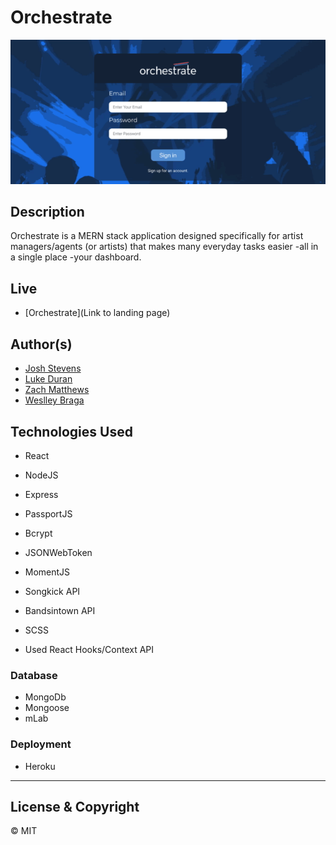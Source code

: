 # Orchestrate

![Orchestrate](orchestrate_demo.gif)

## Description

Orchestrate is a MERN stack application designed specifically for artist managers/agents (or artists) that makes many everyday tasks easier -all in a single place -your dashboard.

## Live

-   [Orchestrate](Link to landing page)

## Author(s)

-   [Josh Stevens](https://github.com/jstevens79)
-   [Luke Duran](https://github.com/lukeduran)
-   [Zach Matthews](https://github.com/zmatthews33)
-   [Weslley Braga](https://github.com/wesbragagt)

## Technologies Used

-   React
-   NodeJS
-   Express
-   PassportJS
-   Bcrypt
-   JSONWebToken
-   MomentJS
-   Songkick API
-   Bandsintown API
-   SCSS

-   Used React Hooks/Context API

### Database

-   MongoDb
-   Mongoose
-   mLab

### Deployment

-   Heroku

---

## License & Copyright

© MIT

